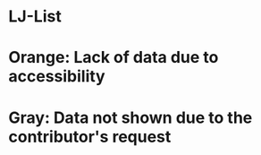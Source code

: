 # LJ-List

# Orange: Lack of data due to accessibility
# Gray: Data not shown due to the contributor's request
